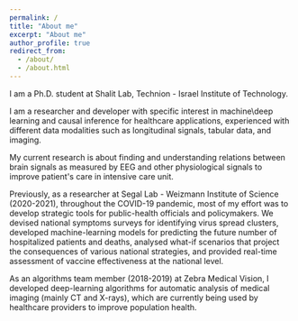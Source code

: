 ```yaml
---
permalink: /
title: "About me"
excerpt: "About me"
author_profile: true
redirect_from: 
  - /about/
  - /about.html
---
```


I am a Ph.D. student at Shalit Lab, Technion - Israel Institute of Technology.

I am a researcher and developer with specific interest in machine\deep learning and causal inference for healthcare applications, experienced with different data modalities such as longitudinal signals, tabular data, and imaging.

My current research is about finding and understanding relations between brain signals as measured by EEG and other physiological signals to improve patient's care in intensive care unit.

Previously, as a researcher at Segal Lab - Weizmann Institute of Science (2020-2021), throughout the COVID-19 pandemic, most of my effort was to develop strategic tools for public-health officials and policymakers. 
We devised national symptoms surveys for identifying virus spread clusters, developed machine-learning models for predicting the future number of hospitalized patients and deaths, analysed what-if scenarios that project the consequences of various national strategies, and provided real-time assessment of vaccine effectiveness at the national level.

As an algorithms team member (2018-2019) at Zebra Medical Vision, I developed deep-learning algorithms for automatic analysis of medical imaging (mainly CT and X-rays), which are currently being used by healthcare providers to improve population health.

